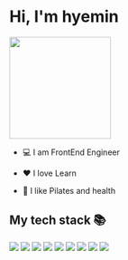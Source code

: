 
<h1> Hi, I'm hyemin</h1>
<img src="https://github.com/IAMISTP/IAMISTP/assets/137421610/fe3d4190-5e82-455d-ae0e-17195b869fa6" height="180">

- 💻 I am FrontEnd Engineer

- ❤️ I love Learn

- 💪 I like Pilates and health


</div>
<h2> My tech stack 📚 </h2>
<div display='flex'>
<img src="https://img.shields.io/badge/HTML5-E34F26?style=for-the-badge&logo=html5&logoColor=white"/>
<img src="https://img.shields.io/badge/CSS3-1572B6?style=for-the-badge&logo=css3&logoColor=white"/>
<img src="https://img.shields.io/badge/JavaScript-F7DF1E?style=for-the-badge&logo=javascript&logoColor=black"/>
<img src="https://img.shields.io/badge/React-61DAFB?style=for-the-badge&logo=React&logoColor=black"/>
<img src="https://img.shields.io/badge/styled components-DB7093?style=for-the-badge&logo=styled-components&logoColor=white"/>
<img src="https://img.shields.io/badge/Tailwind CSS-06B6D4?style=for-the-badge&logo=Tailwind CSS&logoColor=white"/>
<img src="https://img.shields.io/badge/MongoDB-47A248?style=for-the-badge&logo=MongoDB&logoColor=white"/>
<img src="https://img.shields.io/badge/Next.js-000000?style=for-the-badge&logo=Next.js&logoColor=white"/>
<img src="https://img.shields.io/badge/Redux-764abc?style=for-the-badge&logo=Next.js&logoColor=white"/>
</div>
<br/>

